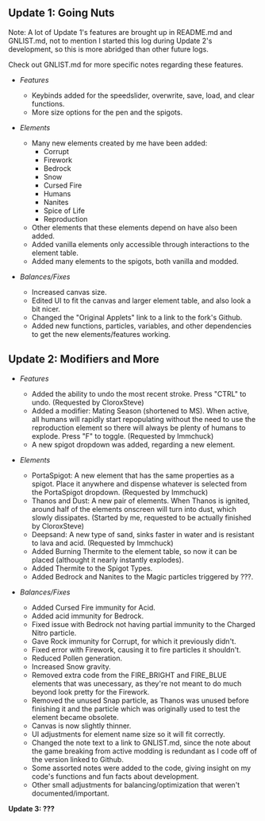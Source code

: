 **Update 1: Going Nuts**
------------------------

Note: A lot of Update 1's features are brought up in README.md and GNLIST.md, not to mention I started this log during Update 2's development, so this is more abridged than other future logs. 

Check out GNLIST.md for more specific notes regarding these features.

+ *Features*
  + Keybinds added for the speedslider, overwrite, save, load, and clear functions.
  + More size options for the pen and the spigots.

+ *Elements*
  + Many new elements created by me have been added:
    + Corrupt
    + Firework
    + Bedrock
    + Snow
    + Cursed Fire
    + Humans
    + Nanites
    + Spice of Life
    + Reproduction
  + Other elements that these elements depend on have also been added.
  + Added vanilla elements only accessible through interactions to the element table.
  + Added many elements to the spigots, both vanilla and modded.

+ *Balances/Fixes*
  + Increased canvas size.
  + Edited UI to fit the canvas and larger element table, and also look a bit nicer.
  + Changed the "Original Applets" link to a link to the fork's Github.
  + Added new functions, particles, variables, and other dependencies to get the new elements/features working.

**Update 2: Modifiers and More**
--------------------------------

+ *Features*
  + Added the ability to undo the most recent stroke. Press "CTRL" to undo. (Requested by CloroxSteve)
  + Added a modifier: Mating Season (shortened to MS). When active, all humans will rapidly start repopulating without the need to use the reproduction element so there will always be plenty of humans to explode. Press "F" to toggle. (Requested by Immchuck)
  + A new spigot dropdown was added, regarding a new element.

+ *Elements*
  + PortaSpigot: A new element that has the same properties as a spigot. Place it anywhere and dispense whatever is selected from the PortaSpigot dropdown. (Requested by Immchuck)
  + Thanos and Dust: A new pair of elements. When Thanos is ignited, around half of the elements onscreen will turn into dust, which slowly dissipates. (Started by me, requested to be actually finished by CloroxSteve)
  + Deepsand: A new type of sand, sinks faster in water and is resistant to lava and acid. (Requested by Immchuck)
  + Added Burning Thermite to the element table, so now it can be placed (althought it nearly instantly explodes).
  + Added Thermite to the Spigot Types.
  + Added Bedrock and Nanites to the Magic particles triggered by ???.

+ *Balances/Fixes*
  + Added Cursed Fire immunity for Acid.
  + Added acid immunity for Bedrock.
  + Fixed issue with Bedrock not having partial immunity to the Charged Nitro particle.
  + Gave Rock immunity for Corrupt, for which it previously didn't.
  + Fixed error with Firework, causing it to fire particles it shouldn't.
  + Reduced Pollen generation.
  + Increased Snow gravity.
  + Removed extra code from the FIRE_BRIGHT and FIRE_BLUE elements that was unecessary, as they're not meant to do much beyond look pretty for the Firework.
  + Removed the unused Snap particle, as Thanos was unused before finishing it and the particle which was originally used to test the element became obsolete.
  + Canvas is now slightly thinner.
  + UI adjustments for element name size so it will fit correctly.
  + Changed the note text to a link to GNLIST.md, since the note about the game breaking from active modding is redundant as I code off of the version linked to Github.
  + Some assorted notes were added to the code, giving insight on my code's functions and fun facts about development.
  + Other small adjustments for balancing/optimization that weren't documented/important.

**Update 3: ???**